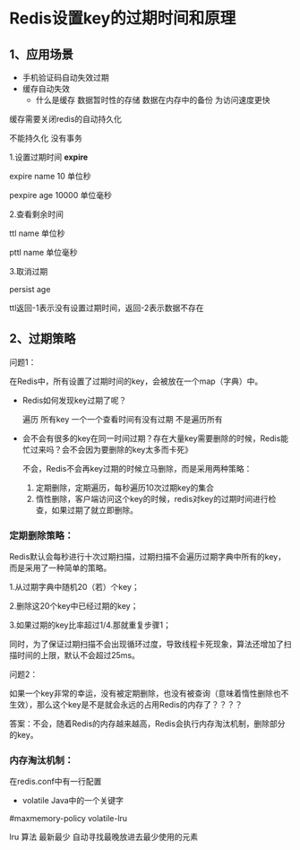 # Redis设置key的过期时间和原理

## 1、应用场景

- 手机验证码自动失效过期
- 缓存自动失效
  - 什么是缓存 数据暂时性的存储 数据在内存中的备份 为访问速度更快



缓存需要关闭redis的自动持久化

不能持久化 没有事务





1.设置过期时间 **expire**

expire name 10 单位秒

pexpire age 10000 单位毫秒



2.查看剩余时间

ttl name 单位秒

pttl name 单位毫秒



3.取消过期

persist age

ttl返回-1表示没有设置过期时间，返回-2表示数据不存在









## 2、过期策略

问题1：

在Redis中，所有设置了过期时间的key，会被放在一个map（字典）中。

- Redis如何发现key过期了呢？

  遍历 所有key 一个一个查看时间有没有过期 不是遍历所有

- 会不会有很多的key在同一时间过期？存在大量key需要删除的时候，Redis能忙过来吗？会不会因为要删除的key太多而卡死》

  不会，Redis不会再key过期的时候立马删除，而是采用两种策略：

  1. 定期删除，定期遍历，每秒遍历10次过期key的集合
  2. 惰性删除，客户端访问这个key的时候，redis对key的过期时间进行检查，如果过期了就立即删除。



### 定期删除策略：

Redis默认会每秒进行十次过期扫描，过期扫描不会遍历过期字典中所有的key，而是采用了一种简单的策略。

1.从过期字典中随机20（若）个key；

2.删除这20个key中已经过期的key；

3.如果过期的key比率超过1/4.那就重复步骤1；

同时，为了保证过期扫描不会出现循环过度，导致线程卡死现象，算法还增加了扫描时间的上限，默认不会超过25ms。



问题2：

如果一个key非常的幸运，没有被定期删除，也没有被查询（意味着惰性删除也不生效），那么这个key是不是就会永远的占用Redis的内存了？？？？

答案：不会，随着Redis的内存越来越高，Redis会执行内存淘汰机制，删除部分的key。



### 内存淘汰机制：

在redis.conf中有一行配置

- volatile Java中的一个关键字

#maxmemory-policy volatile-lru



lru 算法 最新最少 自动寻找最晚放进去最少使用的元素

